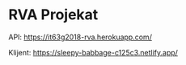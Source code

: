 # RVA Projekat

API: https://it63g2018-rva.herokuapp.com/

Klijent: https://sleepy-babbage-c125c3.netlify.app/